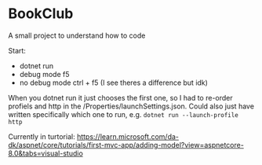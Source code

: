 # BookClub

A small project to understand how to code

Start:

- dotnet run
- debug mode f5 
- no debug mode ctrl + f5 (I see theres a difference but idk)

When you dotnet run it just chooses the first one, so I had to re-order profiels and http in the /Properties/launchSettings.json.
Could also just have written specifically which one to run, e.g. ```dotnet run --launch-profile http```

Currently in turtorial: <https://learn.microsoft.com/da-dk/aspnet/core/tutorials/first-mvc-app/adding-model?view=aspnetcore-8.0&tabs=visual-studio>